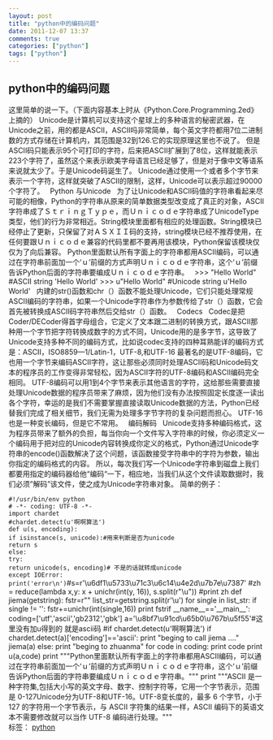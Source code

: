 ```yaml
---
layout: post
title: "python中的编码问题"
date: 2011-12-07 13:37
comments: true
categories: ["python"]
tags: ["python"]
---
```

## python中的编码问题
这里简单的说一下。（下面内容基本上时从《Python.Core.Programming.2ed》上摘的）
Unicode是计算机可以支持这个星球上的多种语言的秘密武器，在Unicode之前，用的都是ASCII，ASCII吗非常简单，每个英文字符都用7位二进制数的方式存储在计算机内，其范围是32到126.它的实现原理这里也不说了。
但是ASCII码只能表示95个可打印的字符，后来把ASCII扩展到了8位，这样就能表示223个字符了，虽然这个来表示欧美字母语言已经足够了，但是对于像中文等语系来说就太少了。于是Unicode码诞生了。
Unicode通过使用一个或者多个字节来表示一个字符，这样就突破了ASCII的限制，这样，Unicode可以表示超过90000个字符了。
 
Python 与Unicode
 
为了让Unicode和ASCII码值的字符串看起来尽可能的相像，Python的字符串从原来的简单数据类型改变成了真正的对象，ASCII字符串成了ＳｔｒｉｎｇＴｙｐｅ，而Ｕｎｉｃｏｄｅ字符串成了UnicodeType类型，他们的行为非常相近。String模块里面都有相应的处理函数。String模块已经停止了更新，只保留了对ＡＳＸＩＩ码的支持，string模块已经不推荐使用，在任何要跟Ｕｎｉｃｏｄｅ兼容的代码里都不要再用该模块，Python保留该模块仅仅为了向后兼容。
Python里面默认所有字面上的字符串都用ASCII编码，可以通过在字符串前面加一个‘ｕ’前缀的方式声明Ｕｎｉｃｏｄｅ字符串，这个‘ｕ’前缀告诉Python后面的字符串要编成Ｕｎｉｃｏｄｅ字符串。
 
&gt;&gt;&gt; "Hello World" #ASCII string
'Hello World'
&gt;&gt;&gt; u"Hello World" #Unicode string
u'Hello World'
 
内建的str()函数和chr（）函数不能处理Unicode，它们只能处理常规ASCII编码的字符串，如果一个Unicode字符串作为参数传给了str（）函数，它会首先被转换成ASCII码字符串然后交给str（）函数。
 
Codecs
 
Codec是把Coder/DECoder得首字母组合，它定义了文本跟二进制的转换方式，跟ASCII那种用一个字节把字符转换成数字的方式不同，Unicode用的是多字节，这导致了Unicode支持多种不同的编码方式，比如说codec支持的四种耳熟能详的编码方式是：ASCII，ISO8859—1/Latin-1，UTF-8,和UTF-16
最著名的是UTF-8编码，它也用一个字节来编码ASCII字符，这让那些必须同时处理ASCII码和Unicode码文本的程序员的工作变得非常轻松，因为ASCII字符的UTF-8编码和ASCII编码完全相同。
UTF-8编码可以用1到4个字节来表示其他语言的字符，这给那些需要直接处理Unicode数据的程序员带来了麻烦，因为他们没有办法按照固定长度逐一读出各个字符，幸运的是我们不需要掌握直接读取Unicode数据的方法，Python已经替我们完成了相关细节，我们无需为处理多字节字符的复杂问题而担心。
UTF-16也是一种变长编码，但是它不常用。
 
编码解码
 
Unicode支持多种编码格式，这为程序员带来了额外的负担，每当你向一个文件写入字符串的时候，你必须定义一个编码用于把对应的Unicode内容转换成你定义的格式，Python通过Unicode字符串的encode()函数解决了这个问题，该函数接受字符串中的字符为参数，输出你指定的编码格式的内容。
所以，每次我们写一个Unicode字符串到磁盘上我们都要用指定的编码器给他“编码“一下，相应地，当我们从这个文件读取数据时，我们必须”解码”该文件，使之成为Unicode字符串对象。
简单的例子：
<div><code>#!/usr/bin/env python
# -*- coding: UTF-8 -*-
import chardet
#chardet.detect(u'啊啊算法')
def u(s, encoding):
if isinstance(s, unicode):#用来判断是否为unicode
return s
else:
try:
return unicode(s, encoding)# 不是的话就转成unicode
except IOError:
print('error\n')</code>#s=r'\u6df1\u5733\u71c3\u6c14\u4e2d\u7b7e\u7387'
#zh = reduce(lambda x,y: x + unichr(int(y, 16)), s.split(r"\u"))
#print zh
def jiema(getstring):
fstr=r""
list_str=getstring.split(r'\u')
for single in list_str:
if single != '':
fstr+=unichr(int(single,16))
print fstrif __name__=='__main__':
coding=['utf','ascii','gb2312','gbk']
a='\u8bf7\u91cd\u65b0\u767b\u5f55'#这里没有加u得到的 就是ascii码
#if chardet.detect(u'啊啊算法')
if chardet.detect(a)['encoding']=='ascii':
print "beging to call jiema ...."
jiema(a)
else:
print "beging to zhuanma"
for code in coding:
print code
print u(a,code)
print """Python里面默认所有字面上的字符串都用ASCII编码，可以通过在字符串前面加一个‘ｕ’前缀的方式声明Ｕｎｉｃｏｄｅ字符串，这个‘ｕ’前缀告诉Python后面的字符串要编成Ｕｎｉｃｏｄｅ字符串。"""
print """ASCII 是一种字符集,包括大小写的英文字母、数字、控制字符等，它用一个字节表示，范围是 0-127Unicode分为UTF-8和UTF-16。UTF-8变长度的，最多 6 个字节，小于 127 的字符用一个字节表示，与 ASCII 字符集的结果一样，ASCII 编码下的英语文本不需要修改就可以当作 UTF-8 编码进行处理。"""
<div>标签： <a href="http://jhjguxin.hwcrazy.com/tag/python/">python</a></div>
</div>
